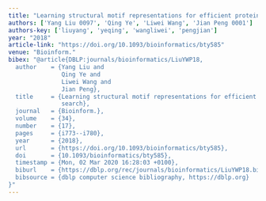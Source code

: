 ```yaml
---
title: "Learning structural motif representations for efficient protein structure search"
authors: ['Yang Liu 0097', 'Qing Ye', 'Liwei Wang', 'Jian Peng 0001']
authors-key: ['liuyang', 'yeqing', 'wangliwei', 'pengjian']
year: "2018"
article-link: "https://doi.org/10.1093/bioinformatics/bty585"
venue: "Bioinform."
bibex: "@article{DBLP:journals/bioinformatics/LiuYWP18,
  author    = {Yang Liu and
               Qing Ye and
               Liwei Wang and
               Jian Peng},
  title     = {Learning structural motif representations for efficient protein structure
               search},
  journal   = {Bioinform.},
  volume    = {34},
  number    = {17},
  pages     = {i773--i780},
  year      = {2018},
  url       = {https://doi.org/10.1093/bioinformatics/bty585},
  doi       = {10.1093/bioinformatics/bty585},
  timestamp = {Mon, 02 Mar 2020 16:28:03 +0100},
  biburl    = {https://dblp.org/rec/journals/bioinformatics/LiuYWP18.bib},
  bibsource = {dblp computer science bibliography, https://dblp.org}
}"
---
```

